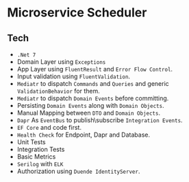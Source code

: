 # Microservice Scheduler

## Tech

* `.Net 7`
* Domain Layer using `Exceptions`
* App Layer using `FluentResult` and `Error Flow Control`.
* Input validation using `FluentValidation`.
* `Mediatr` to dispatch `Commands` and `Queries` and generic `ValidationBehavior` for them.
* `Mediatr` to dispatch `Domain Events` before committing.
* Persisting `Domain Events` along with `Domain Objects`.
* Manual Mapping between `DTO` and `Domain Objects`.
* `Dapr` As `EventBus` to publish\subscribe `Integration Events`.
* `EF Core` and code first.
* `Health Check` for Endpoint, Dapr and Database.
* Unit Tests
* Integration Tests
* Basic Metrics
* `Serilog` with `ELK`
* Authorization using `Duende IdentityServer`.